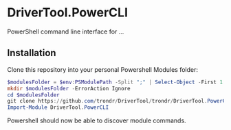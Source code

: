 ﻿# DriverTool.PowerCLI
PowerShell command line interface for ...

## Installation
Clone this repository into your personal Powershell Modules folder:

```powershell
$modulesFolder = $env:PSModulePath -Split ";" | Select-Object -First 1
mkdir $modulesFolder -ErrorAction Ignore
cd $modulesFolder
git clone https://github.com/trondr/DriverTool/trondr/DriverTool.PowerCLI.git
Import-Module DriverTool.PowerCLI
```

Powershell should now be able to discover module commands.